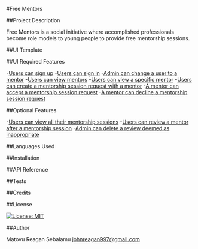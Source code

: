 #Free Mentors

##Project Description

Free Mentors is a social initiative where accomplished professionals become role models to young people to provide free mentorship sessions.

##UI Template


##UI Required Features

-[Users can sign up]()
-[Users can sign in]()
-[Admin can change a user to a mentor]()
-[Users can view mentors]()
-[Users can view a specific mentor]()
-[Users can create a mentorship session request with a mentor]()
-[A mentor can accept a mentorship session request]()
-[A mentor can decline a mentorship session request]()


##Optional Features

-[Users can view all their mentorship sessions]()
-[Users can review a mentor after a mentorship session]()
-[Admin can delete a review deemed as inappropriate]()


##Languages Used


##Installation


##API Reference

##Tests

##Credits

##License

[![License: MIT](https://img.shields.io/badge/License-MIT-yellow.svg)](https://opensource.org/licenses/MIT)

##Author

Matovu Reagan Sebalamu
johnreagan997@gmail.com


